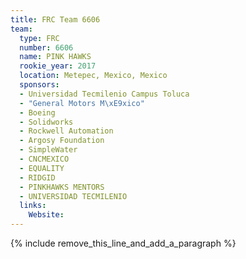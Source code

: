```yaml
---
title: FRC Team 6606
team:
  type: FRC
  number: 6606
  name: PINK HAWKS
  rookie_year: 2017
  location: Metepec, Mexico, Mexico
  sponsors:
  - Universidad Tecmilenio Campus Toluca
  - "General Motors M\xE9xico"
  - Boeing
  - Solidworks
  - Rockwell Automation
  - Argosy Foundation
  - SimpleWater
  - CNCMEXICO
  - EQUALITY
  - RIDGID
  - PINKHAWKS MENTORS
  - UNIVERSIDAD TECMILENIO
  links:
    Website:
---
```


{% include remove_this_line_and_add_a_paragraph %}